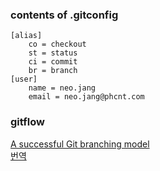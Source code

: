 ### contents of .gitconfig
```
[alias]
	co = checkout
	st = status
	ci = commit
	br = branch
[user]
	name = neo.jang
	email = neo.jang@phcnt.com
```

### gitflow
[A successful Git branching model](http://nvie.com/posts/a-successful-git-branching-model/) <br>
[번역](http://dogfeet.github.io/articles/2011/a-successful-git-branching-model.html)
